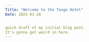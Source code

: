 ```yaml
---
Title: "Welcome to the Tango Hotel"
Date: 2025-01-28


quick draft of my initial blog post. 
It's gonna get weird in here.
---
```

